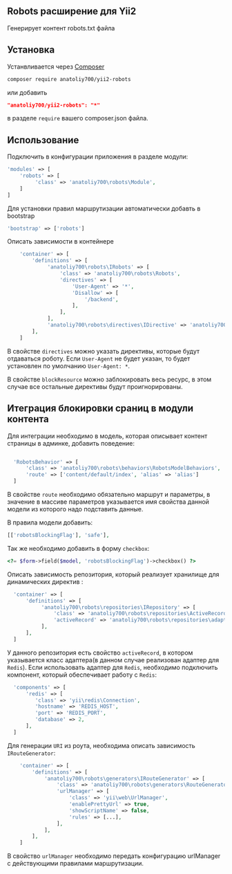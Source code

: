 Robots расширение для Yii2
--------------------------

Генерирует контент robots.txt файла

Установка
------------

Устанвливается через [Composer](http://getcomposer.org/download/) 

```bash
composer require anatoliy700/yii2-robots
```
или добавить 

```json
"anatoliy700/yii2-robots": "*"
```

в разделе `require` вашего composer.json файла.

Использование
-------------

Подключить в конфигурации приложения в разделе модули:

```php
'modules' => [
    'robots' => [
         'class' => 'anatoliy700\robots\Module',
    ]
]
```

Для установки правил маршрутизации автоматически добавть в bootstrap

```php
'bootstrap' => ['robots']
```

Описать зависимости в контейнере

```php
    'container' => [
        'definitions' => [
             'anatoliy700\robots\IRobots' => [
                 'class' => 'anatoliy700\robots\Robots',
                 'directives' => [
                     'User-Agent' => '*',
                     'Disallow' => [
                         '/backend',
                     ],
                 ],
             ],
             'anatoliy700\robots\directives\IDirective' => 'anatoliy700\robots\directives\Directive',
        ],
    ]
```

В свойстве `directives` можно указать директивы, которые будут отдаваться роботу.
Если `User-Agent` не будет указан, то будет установлен по умолчанию `User-Agent: *`.

В свойстве `blockResource` можно заблокировать весь ресурс,
 в этом случае все остальные директивы будут проигнорированы.

Итеграция блокировки сраниц в модули контента
---------------------------------------------

Для интеграции необходимо в модель, которая описывает контент страницы в админке, добавить поведение:
```php

  'RobotsBehavior' => [
      'class' => 'anatoliy700\robots\behaviors\RobotsModelBehaviors',
      'route' => ['content/default/index', 'alias' => 'alias']
  ]
```

В свойстве `route` необходимо обязательно маршрут и параметры,
в значение в массиве параметров указывается имя свойства данной модели из которого надо подставить данные.

В правила модели добавить:
```php
[['robotsBlockingFlag'], 'safe'],
```

Так же необходимо добавить в форму `checkbox`:
```php
<?= $form->field($model, 'robotsBlockingFlag')->checkbox() ?>
```    

Описать зависимость репозитория, который реализует хранилище для динамических директив :
```php
  'container' => [
      'definitions' => [
           'anatoliy700\robots\repositories\IRepository' => [
               'class' => 'anatoliy700\robots\repositories\ActiveRecordRepository',
               'activeRecord' => 'anatoliy700\robots\repositories\adapters\RedisAdapter',
           ],
      ],
  ]
```

У данного репозитория есть свойство `activeRecord`, в котором указывается класс адаптера(в данном случае реализован адаптер для `Redis`).
Если использовать адаптер для `Redis`, необходимо подключить компонент, который обеспечивает работу с `Redis`:

```php
  'components' => [
      'redis' => [
         'class' => 'yii\redis\Connection',
         'hostname' => 'REDIS_HOST',
         'port' => 'REDIS_PORT',
         'database' => 2,
      ],
  ]
```

Для генерации `URI` из роута, необходима описать зависимость `IRouteGenerator`:
```php
    'container' => [
        'definitions' => [
            'anatoliy700\robots\generators\IRouteGenerator' => [
                'class' => 'anatoliy700\robots\generators\RouteGenerator',
                'urlManager' => [
                    'class' => 'yii\web\UrlManager',
                    'enablePrettyUrl' => true,
                    'showScriptName' => false,
                    'rules' => [...],
                ],
            ],
        ],
    ]
```
В свойство `urlManager` необходимо передать конфигурацию urlManager с действующими правилами маршрутизации.
